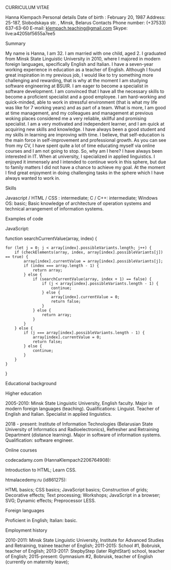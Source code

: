 CURRICULUM VITAE

Hanna Klempach
Personal details
Date of birth : February 20, 1987
Address: 25-187, Slobodskaya str. , Minsk, Belarus
Contacts
Phone number: (+37533) 637-63-60
E-mail: klempach.teaching@gmail.com
Skype: live:a4205bf5655a7ee5

Summary

My name is Hanna, I am 32. I am married with one child, aged 2. I graduated from Minsk State Linguistic University in 2010, where I majored in modern foreign languages, specifically English and Italian. I have a seven-year working experience in education as a teacher of English. Although I found great inspiration in my previous job, I would like to try something more challenging and rewarding, that is why at the moment I am studying software engineering at BSUIR. 
I am eager to become a specialist in software development. I am convinced that I have all the necessary skills to become a proficient specialist and a good employee. I am hard-working and quick-minded, able to work in stressful environment (that is what my life was like for 7 working years) and as part of a team. What is more, I am good at time management, and my colleagues and management at previous woking places considered me a very reliable, skillful and promising specialist. 
I am a very motivated and independent learner, and I am quick at acquiring new skills and knowledge. I have always been a good student and my skills in learning are improving with time. I believe, that self-education is the main force in self-improvement and professional growth. As you can see from my CV, I have spent quite a lot of time educating myself via online courses and I am not going to stop.
So, why am I here? I have always been interested in IT. When at university, I specialized in applied linguistics. I enjoyed it immensely and I intended to continue work in this sphere, but due to family matters I did not have a chance to achieve my goal. At the moment I find great enjoyment in doing challenging tasks in the sphere which I have always wanted to work in.

Skills

Javascript / HTML / CSS : intermediate;
C / C++: intermediate;
Windows OS: basic;
Basic knowledge of architecture of operation systems and technical arrangement of information systems.

Examples of code

JavaScript:

function searchCurrentValue(array, index) {

    for (let j = 0; j < array[index].possibleVariants.length; j++) {
        if (checkElements(array, index, array[index].possibleVariants[j]) == true) {
            array[index].currentValue = array[index].possibleVariants[j];
            if (index === array.length - 1) {
                return array;
            } else {
                if (searchCurrentValue(array, index + 1) == false) {
                    if (j < array[index].possibleVariants.length - 1) {
                        continue;
                    } else {
                        array[index].currentValue = 0;
                        return false;
                    }
                } else {
                    return array;
                }
            }
        } else {
            if (j === array[index].possibleVariants.length - 1) {
                array[index].currentValue = 0;
                return false;
            } else {
                continue;
            }
        }
    }
}

Educational background

Higher education

2005-2010: Minsk State Linguistic University, English faculty.
Major in modern foreign languages (teaching).
Qualifications: Linguist. Teacher of English and Italian. Specialist in applied linguistics. 

2018 - present: Institute of Information Technologies (Belarusian State University of Informatics and Radioelectronics), Refresher and Retraining Department (distance learning).
Major in software of information systems.
Qualification: software engineer.  

Online courses

codecadamy.com (HannaKlempach2206764908): 

Introduction to HTML;
Learn CSS.

htmalacedemy.ru (id861275):

HTML basics;
CSS basics; 
JavaScript basics;
Construction of grids;
Decorative effects;
Text processing;
Workshops;
JavaScript in a browser;
SVG;
Dynamic effects;
Preprocessor LESS.

Foreign languages

Proficient in English;
Italian: basic.

Employment history

2010-2011: Minsk State Linguistic University, Institute for Advanced Studies and Retraining, trainee teacher of English;
2011-2015: School #1, Bobruisk, teacher of English;
2013-2017: StepbyStep (later RightStart) school, teacher of English;
2015-present: Gymnasium #2, Bobruisk,  teacher of English (currently on maternity leave);